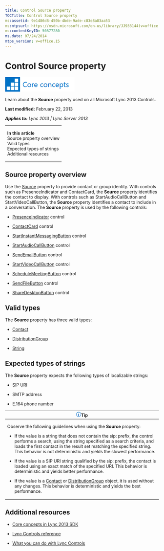 ```yaml
---
title: Control Source property
TOCTitle: Control Source property
ms:assetid: 9e1486d8-450b-4bde-9ade-c83e8a83aa53
ms:mtpsurl: https://msdn.microsoft.com/en-us/library/JJ933144(v=office.15)
ms:contentKeyID: 50877280
ms.date: 07/24/2014
mtps_version: v=office.15
---
```


# Control Source property

![Core concepts](images/JJ933133.mod_icon_CoreConcepts_long(Office.15).png "Core concepts")

Learn about the **Source** property used on all Microsoft Lync 2013 Controls.

**Last modified:** February 22, 2013

***Applies to:** Lync 2013 | Lync Server 2013*

<table>
<colgroup>
<col style="width: 100%" />
</colgroup>
<tbody>
<tr class="odd">
<td><p><strong>In this article</strong><br />
Source property overview<br />
Valid types<br />
Expected types of strings<br />
Additional resources</p></td>
</tr>
</tbody>
</table>

## Source property overview

Use the [Source](https://msdn.microsoft.com/en-us/library/hh363511\(v=office.15\)) property to provide contact or group identity. With controls such as PresenceIndicator and ContactCard, the **Source** property identifies the contact to display. With controls such as StartAudioCallButton and StartVideoCallButton, the **Source** property identifies a contact to include in a conversation. The **Source** property is used by the following controls:

  - [PresenceIndicator](https://msdn.microsoft.com/en-us/library/hh345947\(v=office.15\)) control

  - [ContactCard](https://msdn.microsoft.com/en-us/library/hh379168\(v=office.15\)) control

  - [StartInstantMessagingButton](https://msdn.microsoft.com/en-us/library/hh379340\(v=office.15\)) control

  - [StartAudioCallButton](https://msdn.microsoft.com/en-us/library/hh378744\(v=office.15\)) control

  - [SendEmailButton](https://msdn.microsoft.com/en-us/library/hh379649\(v=office.15\)) control

  - [StartVideoCallButton](https://msdn.microsoft.com/en-us/library/hh379584\(v=office.15\)) control

  - [ScheduleMeetingButton](https://msdn.microsoft.com/en-us/library/hh363440\(v=office.15\)) control

  - [SendFileButton](https://msdn.microsoft.com/en-us/library/hh347610\(v=office.15\)) control

  - [ShareDesktopButton](https://msdn.microsoft.com/en-us/library/hh363609\(v=office.15\)) control

## Valid types

The **Source** property has three valid types:

  - [Contact](https://msdn.microsoft.com/en-us/library/jj266463\(v=office.15\))

  - [DistributionGroup](https://msdn.microsoft.com/en-us/library/jj293432\(v=office.15\))

  - [String](http://go.microsoft.com/fwlink/?linkid=131086%26clcid=0x409)

## Expected types of strings

The **Source** property expects the following types of localizable strings:

  - SIP URI

  - SMTP address

  - E.164 phone number

<table>
<colgroup>
<col style="width: 100%" />
</colgroup>
<thead>
<tr class="header">
<th><img src="images/JJ933112.alert_note(Office.15).gif" title="Tip" alt="Tip" /><strong>Tip</strong></th>
</tr>
</thead>
<tbody>
<tr class="odd">
<td><p>Observe the following guidelines when using the <strong>Source</strong> property:</p>
<ul>
<li><p>If the value is a string that does not contain the sip: prefix, the control performs a search, using the string specified as a search criteria, and loads the first contact in the result set matching the specified string. This behavior is not deterministic and yields the slowest performance.</p></li>
<li><p>If the value is a SIP URI string qualified by the sip: prefix, the contact is loaded using an exact match of the specified URI. This behavior is deterministic and yields better performance.</p></li>
<li><p>If the value is a <a href="https://msdn.microsoft.com/en-us/library/jj266463(v=office.15)">Contact</a> or <a href="https://msdn.microsoft.com/en-us/library/jj293432(v=office.15)">DistributionGroup</a> object, it is used without any changes. This behavior is deterministic and yields the best performance.</p></li>
</ul></td>
</tr>
</tbody>
</table>

## Additional resources

  - [Core concepts in Lync 2013 SDK](core-concepts-in-lync-2013-sdk.md)

  - [Lync Controls reference](lync-controls-reference.md)

  - [What you can do with Lync Controls](what-you-can-do-with-lync-controls.md)

